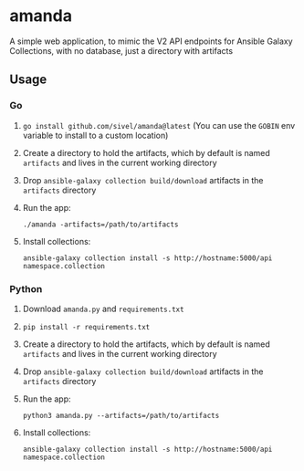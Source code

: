 # amanda

A simple web application, to mimic the V2 API endpoints for Ansible Galaxy Collections, with no database, just a directory with artifacts

## Usage

### Go

1. `go install github.com/sivel/amanda@latest` (You can use the `GOBIN` env variable to install to a custom location)
1. Create a directory to hold the artifacts, which by default is named `artifacts` and lives in the current working directory
1. Drop `ansible-galaxy collection build/download` artifacts in the `artifacts` directory
1. Run the app:

    ```
    ./amanda -artifacts=/path/to/artifacts
    ```
1. Install collections:

    ```
    ansible-galaxy collection install -s http://hostname:5000/api namespace.collection
    ```

### Python

1. Download `amanda.py` and `requirements.txt`
1. `pip install -r requirements.txt`
1. Create a directory to hold the artifacts, which by default is named `artifacts` and lives in the current working directory
1. Drop `ansible-galaxy collection build/download` artifacts in the `artifacts` directory
1. Run the app:

    ```
    python3 amanda.py --artifacts=/path/to/artifacts
    ```
1. Install collections:

    ```
    ansible-galaxy collection install -s http://hostname:5000/api namespace.collection
    ```
